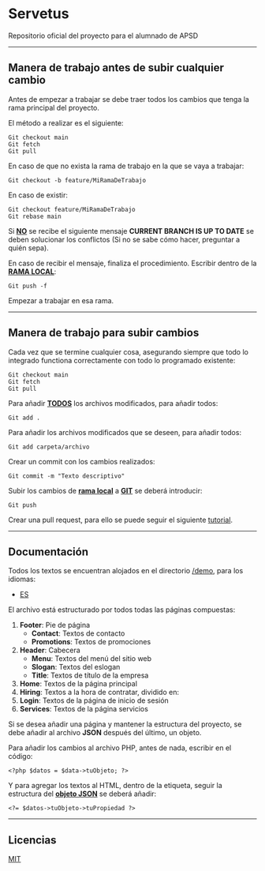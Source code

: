 # Servetus
Repositorio oficial del proyecto para el alumnado de APSD

---

##  Manera de trabajo antes de subir cualquier cambio

Antes de empezar a trabajar se debe traer todos los cambios que tenga la rama principal del proyecto.

El método a realizar es el siguiente:

```
Git checkout main
Git fetch
Git pull
```

En caso de que no exista la rama de trabajo en la que se vaya a trabajar:

```
Git checkout -b feature/MiRamaDeTrabajo
```

En caso de existir:

```
Git checkout feature/MiRamaDeTrabajo
Git rebase main
```

Si <u>**NO**</u> se recibe el siguiente mensaje **CURRENT BRANCH IS UP TO DATE** se deben solucionar los conflictos (Si no se sabe cómo hacer, preguntar a quién sepa).

En caso de recibir el mensaje, finaliza el procedimiento. Escribir dentro de la <u>**RAMA LOCAL**</u>:

```
Git push -f
```

Empezar a trabajar en esa rama.

---

##  Manera de trabajo para subir cambios

Cada vez que se termine cualquier cosa, asegurando siempre que todo lo integrado functiona correctamente con todo lo programado existente:

```
Git checkout main
Git fetch
Git pull
```

Para añadir <u>**TODOS**</u> los archivos modificados, para añadir todos:

```
Git add .
```

Para añadir los archivos modificados que se deseen, para añadir todos:

```
Git add carpeta/archivo
```

Crear un commit con los cambios realizados:

``` 
Git commit -m "Texto descriptivo"
``` 

Subir los cambios de <u>**rama local**</u> a <u>**GIT**</u> se deberá introducir:

```
Git push
```

Crear una pull request, para ello se puede seguir el siguiente [tutorial](https://docs.github.com/es/pull-requests/collaborating-with-pull-requests/proposing-changes-to-your-work-with-pull-requests/creating-a-pull-request).

---

## Documentación

Todos los textos se encuentran alojados en el directorio [/demo](./demo/), para los idiomas:

* [ES](./demo/data_es.json)

El archivo está estructurado por todos todas las páginas compuestas:

1. **Footer**: Pie de página
    *   **Contact**: Textos de contacto
    *   **Promotions**: Textos de promociones
3. **Header**: Cabecera
    *   **Menu**: Textos del menú del sitio web
    *   **Slogan**: Textos del eslogan
    *   **Title**: Textos de título de la empresa
4. **Home**: Textos de la página principal
5. **Hiring**: Textos a la hora de contratar, dividido en:
8. **Login**: Textos de la página de inicio de sesión
6. **Services**: Textos de la página servicios

Si se desea añadir una página y mantener la estructura del proyecto, se debe añadir al archivo **JSON** después del último, un objeto. 

Para añadir los cambios al archivo PHP, antes de nada, escribir en el código:

```
<?php $datos = $data->tuObjeto; ?>
```

Y para agregar los textos al HTML, dentro de la etiqueta, seguir la estructura del **<u>objeto JSON</u>** se deberá añadir:

```
<?= $datos->tuObjeto->tuPropiedad ?>
```

---

## Licencias
[MIT](https://choosealicense.com/licenses/mit/)